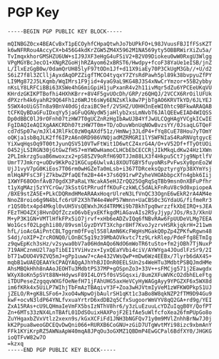 # PGP Key

    -----BEGIN PGP PUBLIC KEY BLOCK-----
    
    mQINBGZ0cx4BEACvBxT1pECOyhfCHpaQtwhJo7bUPkFO+L98JVuusFBJIfFSsKZT
    k6wNFRRou4AccyCX+b456G4kdKrZGW5ZM4X5962M1NA569yty5OBBRWirXiZu5a/
    TvImqxkhorGMSHZU6UW+sIJ9JXF3eHgG4uFSiV2+B2V09Diokeu0wW0RxgU3Wlgg
    VPgMGYBcJecO1+XNgRZGoHjhRZAyom62xBRST6/Hwdpy+fcoF38YaUe1eISB/jnZ
    L/IlxEzGgB0w/0damQrUH85lyF97tODn1Jf+d11X9iaEy70P3CkUgM3Gb//+U/d2
    S6iZ7f8l3ZClljAyxdAqOPZZigfTMCO4tyqxY7ZYsRdPawh5pl89k38bvpyuZfPY
    LI9Mg872J5LKqmb/WqIMrs1F9jid+4yaG9aL9KG4BJ3S4xNwCrYmzor+55B2ybby
    nKsLY8LRFCiBBi63XSWe4hG6miGpiH1juPxanR4v2h11ivMqr5dZu6YPCEeUKqVU
    KHrdzGKIKPTBofhi4HXhKBrr+8V4F5gvUOcDh/GRP/z6QHQJ/2VCCX6RrOilUFUk
    dPXzrh4k6yahR29Q64Fh1z6WRJt6sWy6ENZsKlk8w7PjbTgAO6KRVTkYD/6JLYEJ
    5SWX4oUiGSTn8a9BnV40dGjdzaiBC9ef/2VSHZ/U0HH3nEeWI0htc9BFkwARAQAB
    tCFKQyBDaGFuIDxqYy5jaGFuQGNydW5jaHlyb2xsLmNvbT6JAlQEEwEIAD4WIQSS
    Dp0dBBC0lJ9rOFnh07tzHW7T0gUCZnRzHgIbAwUJB4YfJwULCQgHAgYVCgkICwIE
    FgIDAQIeAQIXgAAKCRDh07tzHW7T0m+TD/oDuvWbnUqNOwBvzsYY/0JsaqLGTQeF
    cd7dSp07w/mJXl4JRlFkC0zW0qAXdf51z/HmNwj3JLdP4+fYq8CuE78Hou7yTOmY
    oQKja1sbBqJLK2ff6IPzA6n0RD986VNQjadMZRMGRI1lYSWFNIaS4RaRNVgtgycE
    YiXwqHqsOq9T00tJyunQSV510VTwFtWit1D6wtCZ4xrG4A/O+vV52Df+fTyOtUOi
    O452jLSIRGN30jGtGwZfHS7+mYWOwHamoCLHCbEbCECCRjJIkMkqLdKw24Hz1XWn
    2PLImkrzg5uaB6mwoxzx2+pS8SZV9oRfH69DTJJm88LX3f4Hkpu5Ct7jg9NptlfV
    UmrT7Jmkrq+uODv9KkPo21KGCup6UwlvAi8XOUTGBY5fuyoNRsPvFwsXy0pnEo2W
    UjJ1vyV7pG0KiEos7T06rm0wHGZeTa0mLsb+i367TDRceksQpztyrgYp38XYmYsj
    mlHqAPFsC3FjZ7kbwZPfaQEfm2B+44+37s6Q91rwPZyheVHOAbbpcXfn4gbk6Iij
    1XWYF68OOnfAvB70gdX3PaRaLYNcakA5eHJZrQQ25OgRqSqTBb9msn0nXBFuPfhr
    t1yXgMAzj5zYYCrGw/3kSstGtPRrudffKOuFczkWLC5dALkFnRuV8c9d0xpiopeA
    /BXE9stZA5E+PLkCDQRmdHMeARAAxHoqrUlreN3LfVnQC33OgnE6wEkR2rA4AM4e
    NnoZ8roio6g9N4bLfc6rUF2X3hTW4e4WeP57Wmnn+UaCBS0c3GYdaUG/fifmeRr3
    r1QS0btx4pd4Mkgl0vUH5VsQEWxhJKd4TRMKi9b7BkhTpq0wrzzfkXbEIRQ+sJEA
    FEzTHO4ZXj8HvnDQfZczxO6vbEyxEKfkgdMiAGavAIs2R5yJjyp/JOs/Rs3/XknU
    M+yP3K1GN+VMTlHfkFPx5iO7jrvf+xHb6eADZvIQq6fNBvRAw6FpUUDeVLMg7EEA
    Wo1Gcsf02Lpgh1i80/89vsmlGyzDYVT3Xchpr8Hf7KvoJyzrvHSRkjqkrH+211wm
    hfL/ioAcGAiPntCBLTggrm0fFvql5S8lAmN6KcFWgHsMGakQ0pZp4ZPKfwRgwn48
    S4dj/oXIP+ZrcRONQ0/LOnBC5g19z39MbAOVkvtc7tz9LrkRlep/PdeFfg8ETmIg
    z9qwEpKch3sHz/v2sywa0bV7a06HdmAQo6NdO6mWoTR6tuSto+fm2jOBh7TjNuxP
    719AHCznmU2l7apTibEI1YViHvzx+IyxQEaYVbi4ciV/AYWYga4JOudlFzSr9/2I
    bT71wDUO4V9ZVQ5mJ+gPp1uww7+cAe432VWsQwP+mDw6Wz4EEBx/7lyrb6dAX4S+
    mqbB1wUAEQEAAYkCPAQYAQgAJhYhBJIOnR0EELSUn2s4WeHTu3MdbtPSBQJmdHMe
    AhsMBQkHhh8nAAoJEOHTu3MdbtPS37MP+gOSpnZo3+33V++sFMCjg571j2Eawgdx
    WXyX8oKn5pSVt88N+HdywsF89I4LOY5f0sVSGqsxi/8um2XFuWVKcO2dbhELeFtg
    iTDUPeseZzgqqvWXGfOeNefH71jFAhUHG5axHeVCyHyWAGgAyy9YPGZXF6x5WX8d
    im6fKRk4x5UiLP7WIhjTbFmAzTBAqivY3F+Zoa3wHJVtmIyVeM1zWFKWOPkpS1UJ
    jZELO/R+gK8LSFo6+JxoO4wNpwOjbAulrSH1qKt1c3aBo8W8qkNZP2fTM9D94Gu9
    kwF+ocvN3ldP64YNLfvxuaYrtrD6xdDB2q5CfxSugoorWmVYV8qQ2GA+rd9g/YEI
    ZxA15RAs+cU9LQHmaIeVmFX5bsIzNThV8hr6/y3zLuEzuuLcYDZuIqgB0Y/QofPT
    Zn+6MTs33zNX4LnTBAfL01DdSOuixHAXPojF2E1fAe5uWlfcfoXea26fmPUpGo8o
    ZuYHgaxbZVxVtlz2xexn9s/kGxXCFiFd1JNH3bNGFQv71y0m9MVlZnhhBrNw7J0j
    kK2Ppua8weoGDCEQvDwQni066+RURXB6CoGNU+zGiD7UTgWvtMYi98izc9xbmAnY
    FFk1KYiKrpRZ5AWNaApW40mqA8JPqOu3oGXMZ1QBDmP4EwGCPal6BdfXY0/JHGKG
    ioQTFvW82w7O
    =kzxq
    -----END PGP PUBLIC KEY BLOCK-----

